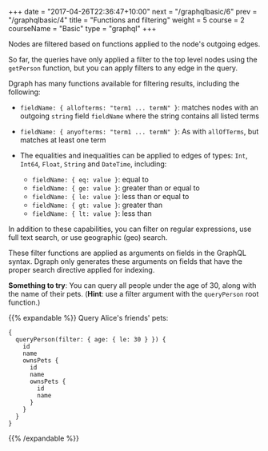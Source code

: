 +++
date = "2017-04-26T22:36:47+10:00"
next = "/graphqlbasic/6"
prev = "/graphqlbasic/4"
title = "Functions and filtering"
weight = 5
course = 2
courseName = "Basic"
type = "graphql"
+++

Nodes are filtered based on functions applied to the node's outgoing edges.

So far, the queries have only applied a filter to the top level nodes using the
`getPerson` function, but you can apply filters to any edge in the query.

Dgraph has many functions available for filtering results, including the following:

- `fieldName: { allofterms: "term1 ... termN" }`: matches nodes with an outgoing
  `string` field `fieldName` where the string contains all listed terms

- `fieldName: { anyofterms: "term1 ... termN" }`: As with `allOfTerms`, but
  matches at least one term

- The equalities and inequalities can be applied to edges of types: `Int`,
  `Int64`, `Float`, `String` and `DateTime`, including:

  - `fieldName: { eq: value }`: equal to
  - `fieldName: { ge: value }`: greater than or equal to
  - `fieldName: { le: value }`: less than or equal to
  - `fieldName: { gt: value }`: greater than
  - `fieldName: { lt: value }`: less than

In addition to these capabilities, you can filter on regular expressions, use
full text search, or use geographic (geo) search.

These filter functions are applied as arguments on fields in the GraphQL syntax.
Dgraph only generates these arguments on fields that have the proper search
directive applied for indexing.

**Something to try**: You can query all people under the age of 30, along with
the name of their pets. (**Hint**: use a filter argument with the `queryPerson` root
function.)

{{% expandable %}} Query Alice's friends' pets:

```
{
  queryPerson(filter: { age: { le: 30 } }) {
    id
    name
    ownsPets {
      id
      name
      ownsPets {
        id
        name
      }
    }
  }
}
```

{{% /expandable %}}
